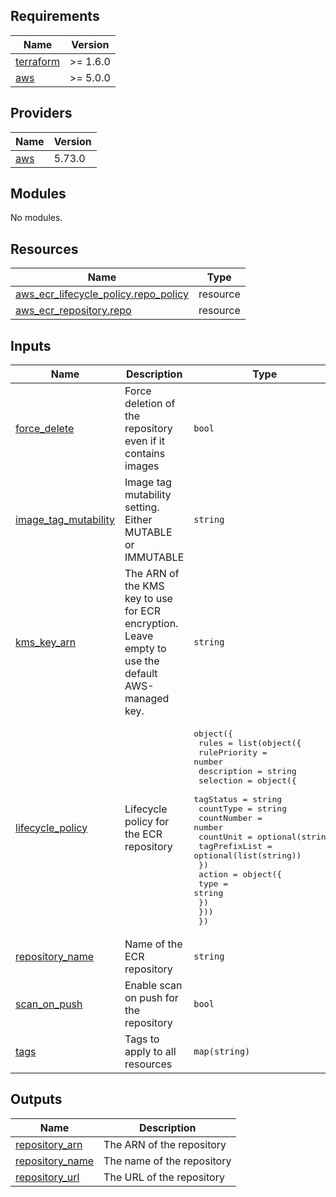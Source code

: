 ﻿## Requirements

| Name | Version |
|------|---------|
| <a name="requirement_terraform"></a> [terraform](#requirement\_terraform) | >= 1.6.0 |
| <a name="requirement_aws"></a> [aws](#requirement\_aws) | >= 5.0.0 |

## Providers

| Name | Version |
|------|---------|
| <a name="provider_aws"></a> [aws](#provider\_aws) | 5.73.0 |

## Modules

No modules.

## Resources

| Name | Type |
|------|------|
| [aws_ecr_lifecycle_policy.repo_policy](https://registry.terraform.io/providers/hashicorp/aws/latest/docs/resources/ecr_lifecycle_policy) | resource |
| [aws_ecr_repository.repo](https://registry.terraform.io/providers/hashicorp/aws/latest/docs/resources/ecr_repository) | resource |

## Inputs

| Name | Description | Type | Default | Required |
|------|-------------|------|---------|:--------:|
| <a name="input_force_delete"></a> [force\_delete](#input\_force\_delete) | Force deletion of the repository even if it contains images | `bool` | `false` | no |
| <a name="input_image_tag_mutability"></a> [image\_tag\_mutability](#input\_image\_tag\_mutability) | Image tag mutability setting. Either MUTABLE or IMMUTABLE | `string` | `"IMMUTABLE"` | no |
| <a name="input_kms_key_arn"></a> [kms\_key\_arn](#input\_kms\_key\_arn) | The ARN of the KMS key to use for ECR encryption. Leave empty to use the default AWS-managed key. | `string` | `""` | no |
| <a name="input_lifecycle_policy"></a> [lifecycle\_policy](#input\_lifecycle\_policy) | Lifecycle policy for the ECR repository | <pre>object({<br/>    rules = list(object({<br/>      rulePriority = number<br/>      description  = string<br/>      selection = object({<br/>        tagStatus     = string<br/>        countType     = string<br/>        countNumber   = number<br/>        countUnit     = optional(string)<br/>        tagPrefixList = optional(list(string))<br/>      })<br/>      action = object({<br/>        type = string<br/>      })<br/>    }))<br/>  })</pre> | <pre>{<br/>  "rules": [<br/>    {<br/>      "action": {<br/>        "type": "expire"<br/>      },<br/>      "description": "Keep last 5 images",<br/>      "rulePriority": 1,<br/>      "selection": {<br/>        "countNumber": 5,<br/>        "countType": "imageCountMoreThan",<br/>        "tagStatus": "any"<br/>      }<br/>    }<br/>  ]<br/>}</pre> | no |
| <a name="input_repository_name"></a> [repository\_name](#input\_repository\_name) | Name of the ECR repository | `string` | n/a | yes |
| <a name="input_scan_on_push"></a> [scan\_on\_push](#input\_scan\_on\_push) | Enable scan on push for the repository | `bool` | `true` | no |
| <a name="input_tags"></a> [tags](#input\_tags) | Tags to apply to all resources | `map(string)` | `{}` | no |

## Outputs

| Name | Description |
|------|-------------|
| <a name="output_repository_arn"></a> [repository\_arn](#output\_repository\_arn) | The ARN of the repository |
| <a name="output_repository_name"></a> [repository\_name](#output\_repository\_name) | The name of the repository |
| <a name="output_repository_url"></a> [repository\_url](#output\_repository\_url) | The URL of the repository |
